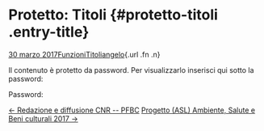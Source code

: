 Protetto: Titoli {#protetto-titoli .entry-title}
================

[30 marzo 2017](index4e41.html?p=1243 "Permalink a Protetto: Titoli")[Funzioni](index8cc5.html?cat=143)[Titoli](index17a7.html?tag=titoli)[angelo](indexcd64.html?author=1 "Vedi tutti gli articoli di angelo"){.url .fn .n}

Il contenuto è protetto da password. Per visualizzarlo inserisci qui sotto la password:

Password:

[← Redazione e diffusione CNR -- PFBC](index69dc.html?p=1132) [Progetto (ASL) Ambiente, Salute e Beni culturali 2017 →](index71f3.html?p=1269)
